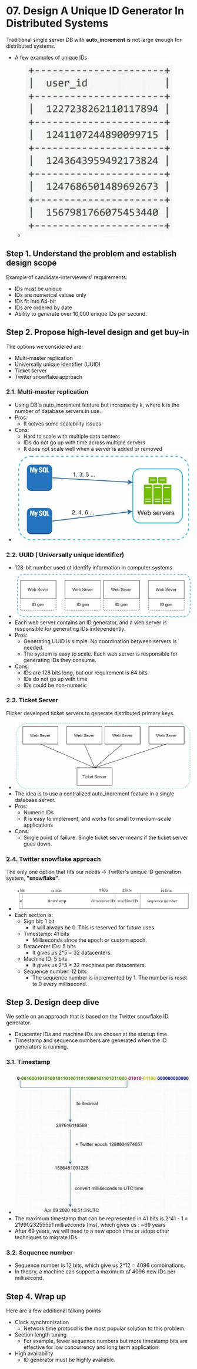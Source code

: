 # 07. Design A Unique ID Generator In Distributed Systems

Traditional single server DB with **auto_increment** is not large enough for distributed systems.

- A few examples of unique IDs
  - ![figure-7-1.jpg](images/figure-7-1.jpg)

## Step 1. Understand the problem and establish design scope

Example of candidate-interviewers' requirements:

- IDs must be unique
- IDs are numerical values only
- IDs fit into 64-bit
- IDs are ordered by date
- Ability to generate over 10,000 unique IDs per second.

## Step 2. Propose high-level design and get buy-in

The options we considered are:

- Multi-master replication
- Universally unique identifier (UUID)
- Ticket server
- Twitter snowflake approach

### 2.1. Multi-master replication

- Using DB's auto_increment feature but increase by k, where k is the number of database servers in use.
- Pros:
  - It solves some scalability issues
- Cons:
  - Hard to scale with multiple data centers
  - IDs do not go up with time across multiple servers
  - It does not scale well when a server is added or removed
- ![figure-7-2.jpg](images/figure-7-2.jpg)

### 2.2. UUID ( Universally unique identifier)

- 128-bit number used ot identify information in computer systems
- ![figure-7-3.jpg](images/figure-7-3.jpg)
- Each web server contains an ID generator, and a web server is responsible for generating IDs independently.
- Pros:
  - Generating UUID is simple. No coordination between servers is needed.
  - The system is easy to scale. Each web server is responsible for generating IDs they consume.
- Cons:
  - IDs are 128 bits long, but our requirement is 64 bits
  - IDs do not go up with time
  - IDs could be non-numeric

### 2.3. Ticket Server

Flicker developed ticket servers to generate distributed primary keys.

- ![figure-7-4.jpg](images/figure-7-4.jpg)
- The idea is to use a centralized auto_increment feature in a single database server.
- Pros: 
  - Numeric IDs
  - It is easy to implement, and works for small to medium-scale applications
- Cons:
  - Single point of failure. Single ticket server means if the ticket server goes down.

### 2.4. Twitter snowflake approach

The only one option that fits our needs -> Twitter's unique ID generation system, **"snowflake"**.

- ![figure-7-5.jpg](images/figure-7-5.jpg)
- Each section is:
  - Sign bit: 1 bit
    - It will always be 0. This is reserved for future uses.
  - Timestamp: 41 bits
    - Milliseconds since the epoch or custom epoch.
  - Datacenter IDs: 5 bits
    - It gives us 2^5 = 32 datacenters.
  - Machine ID: 5 bits
    - It gives us 2^5 = 32 machines per datacenters.
  - Sequence number: 12 bits
    - The sequence number is incremented by 1. The number is reset to 0 every millisecond.

## Step 3. Design deep dive

We settle on an approach that is based on the Twitter snowflake ID generator.

- Datacenter IDs and machine IDs are chosen at the startup time.
- Timestamp and sequence numbers are generated when the ID generators is running.

### 3.1. Timestamp

- ![figure-7-7.jpg](images/figure-7-7.jpg)
- The maximum timestamp that can be represented in 41 bits is 2^41 - 1 = 2199023255551 milliseconds (ms), which gives us : ~69 years
- After 69 years, we will need to a new epoch time or adopt other techniques to migrate IDs.

### 3.2. Sequence number

- Sequence number is 12 bits, which give us 2^12 = 4096 combinations.
- In theory, a machine can support a maximum of 4096 new IDs per millisecond.

## Step 4. Wrap up

Here are a few additional talking points

- Clock synchronization
  - Network time protocol is the most popular solution to this problem.
- Section length tuning
  - For example, fewer sequence numbers but more timestamp bits are effective for low concurrency and long term application.
- High availability
  - ID generator must be highly available.

